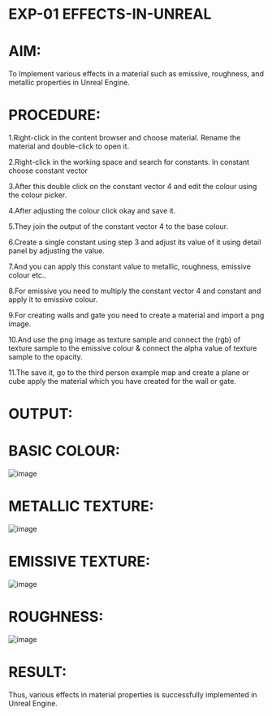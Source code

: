 # EXP-01 EFFECTS-IN-UNREAL
# AIM:
To Implement various effects in a material such as emissive, roughness, and metallic properties in Unreal Engine.

# PROCEDURE:
1.Right-click in the content browser and choose material. Rename the material and double-click to open it.

2.Right-click in the working space and search for constants. In constant choose constant vector

3.After this double click on the constant vector 4 and edit the colour using the colour picker.

4.After adjusting the colour click okay and save it.

5.They join the output of the constant vector 4 to the base colour.

6.Create a single constant using step 3 and adjust its value of it using detail panel by adjusting the value.

7.And you can apply this constant value to metallic, roughness, emissive colour etc..

8.For emissive you need to multiply the constant vector 4 and constant and apply it to emissive colour.

9.For creating walls and gate you need to create a material and import a png image.

10.And use the png image as texture sample and connect the (rgb) of texture sample to the emissive colour & connect the alpha value of texture sample to the opacity.

11.The save it, go to the third person example map and create a plane or cube apply the material which you have created for the wall or gate.

# OUTPUT:
# BASIC COLOUR:
![image](https://github.com/user-attachments/assets/e5afe667-8b54-4c47-ac07-c625cd5c258b)


# METALLIC TEXTURE:
![image](https://github.com/user-attachments/assets/b7aeb0e0-44bd-48bb-bba6-1d408cfad6f5)


# EMISSIVE TEXTURE:
![image](https://github.com/user-attachments/assets/a27b6892-b2f8-4a0a-9b0e-d1ceb7e7d693)


# ROUGHNESS:
![image](https://github.com/user-attachments/assets/4ab6cf0e-aca7-4521-9a12-c04ccaa9cedc)


# RESULT:
Thus, various effects in material properties is successfully implemented in Unreal Engine.

